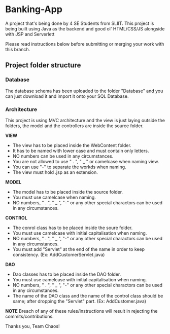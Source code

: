 # Banking-App
A project that's being done by 4 SE Students from SLIIT. This project is being built using Java as the backend and good ol' HTML/CSS/JS alongside with JSP and Serverlett

Please read instructions below before submitting or merging your work with this branch.

## Project folder structure

### Database
The database schema has been uploaded to the folder "Database" and you can just download it and import it onto your SQL Database.

### Architecture
This project is using MVC architecture and the view is just laying outside the folders, the model and the controllers are inside the source folder.

**VIEW**
* The view has to be placed inside the WebContent folder.
* It has to be named with lower case and must contain only letters.
* NO numbers can be used in any circumstances.
* You are not allowed to use " . ", " _ " or camelcase when naming view.
* You can use "-" to separate the workds when naming.
* The view must hold .jsp as an extension.

**MODEL**
* The model has to be placed inside the source folder.
* You must use camelcase when naming.
* NO numbers, " . ", " _ ", "-" or any other special charactors can be used in any circumstances.

**CONTROL**
* The conrol class has to be placed inside the soure folder.
* You must use camelcase with initial capitalisation when naming.
* NO numbers, " . ", " _ ", "-" or any other special charactors can be used in any circumstances.
* You must add "Servlet" at the end of the name in order to keep consistency. (Ex: AddCustomerServlet.java)

**DAO**
* Dao classes has to be placed inside the DAO folder.
* You must use camelcase with initial capitalisation when naming.
* NO numbers, " . ", " _ ", "-" or any other special charactors can be used in any circumstances.
* The name of the DAO class and the name of the control class should be same; after dropping the "Servlet" part. (Ex: AddCustomer.java)

**NOTE**
Breach of any of these rules/instructions will result in rejecting the commits/contributions.

Thanks you,
Team Chaos!
